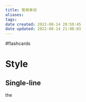 ```yaml
---
title: 常用单词
aliases: 
tags: 
date created: 2022-08-14 20:59:45
date updated: 2022-08-14 21:00:03
---
```

#flashcards

# Style
## Single-line
the
